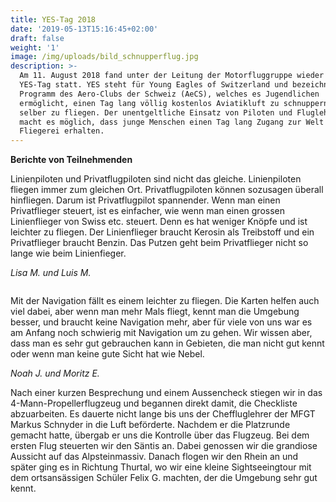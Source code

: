 ```yaml
---
title: YES-Tag 2018
date: '2019-05-13T15:16:45+02:00'
draft: false
weight: '1'
image: /img/uploads/bild_schnupperflug.jpg
description: >-
  Am 11. August 2018 fand unter der Leitung der Motorfluggruppe wieder ein
  YES-Tag statt. YES steht für Young Eagles of Switzerland und bezeichnet ein
  Programm des Aero-Clubs der Schweiz (AeCS), welches es Jugendlichen
  ermöglicht, einen Tag lang völlig kostenlos Aviatikluft zu schnuppern und
  selber zu fliegen. Der unentgeltliche Einsatz von Piloten und Fluglehrern
  macht es möglich, dass junge Menschen einen Tag lang Zugang zur Welt der
  Fliegerei erhalten.
---
```

**Berichte von Teilnehmenden**

Linienpiloten und Privatflugpiloten sind nicht das gleiche. Linienpiloten fliegen immer zum gleichen Ort. Privatflugpiloten können sozusagen überall hinfliegen. Darum ist Privatflugpilot spannender. Wenn man einen Privatflieger steuert, ist es einfacher, wie wenn man einen grossen Linienflieger von Swiss etc. steuert. Denn es hat weniger Knöpfe und ist leichter zu fliegen. Der Linienflieger braucht Kerosin als Treibstoff und ein Privatflieger braucht Benzin. Das Putzen geht beim Privatflieger nicht so lange wie beim Linienfieger.

_Lisa M. und Luis M._

![]()

Mit der Navigation fällt es einem leichter zu fliegen. Die Karten helfen auch viel dabei, aber wenn man mehr Mals fliegt, kennt man die Umgebung besser, und braucht keine Navigation mehr, aber für viele von uns war es am Anfang noch schwierig mit Navigation um zu gehen. Wir wissen aber, dass man es sehr gut gebrauchen kann in Gebieten, die man nicht gut kennt oder wenn man keine gute Sicht hat wie Nebel. 

_Noah J. und Moritz E._ 



Nach einer kurzen Besprechung und einem Aussencheck stiegen wir in das 4-Mann-Propellerflugzeug und begannen direkt damit, die Checkliste abzuarbeiten. Es dauerte nicht lange bis uns der Cheffluglehrer der MFGT Markus Schnyder in die Luft beförderte. Nachdem er die Platzrunde gemacht hatte, übergab er uns die Kontrolle über das Flugzeug. Bei dem ersten Flug steuerten wir den Säntis an. Dabei genossen wir die grandiose Aussicht auf das Alpsteinmassiv. Danach flogen wir den Rhein an und später ging es in Richtung Thurtal, wo wir eine kleine Sightseeingtour mit dem ortsansässigen Schüler Felix G. machten, der die Umgebung sehr gut kennt.
